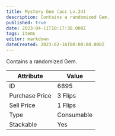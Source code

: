 ```yaml
---
title: Mystery Gem (acc Lv.24)
description: Contains a randomized Gem.
published: true
date: 2023-04-11T10:17:38.000Z
tags: items
editor: markdown
dateCreated: 2023-02-16T00:00:00.000Z
---
```


Contains a randomized Gem.

|Attribute|Value|
|-|-|
|ID|6895|
|Purchase Price|3 Flips|
|Sell Price|1 Flips|
|Type|Consumable|
|Stackable|Yes|

